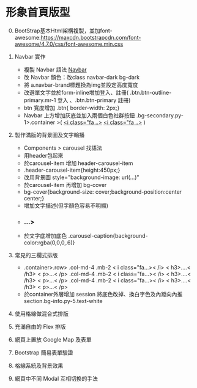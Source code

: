 # 形象首頁版型

0. BootStrap基本Html架構複製，並加font-awesome:https://maxcdn.bootstrapcdn.com/font-awesome/4.7.0/css/font-awesome.min.css

1. Navbar 實作
    * 複製 Navbar 語法 [Navbar](https://getbootstrap.com/docs/4.0/components/navbar/)
    * 改 Navbar 顏色：改class navbar-dark bg-dark
    * 將 a.navbar-brand標題換為img並設定高度寬度
    * 改選單文字並於form-inline增加登入、註冊( .btn.btn-outline-primary.mr-1 登入 、.btn.btn-primary 註冊)
    * btn 寬度增加 .btn{ border-width: 2px;}
    * Navbar 上方增加灰底並加入兩個白色社群按鈕 .bg-secondary.py-1>.container >( <a href="#" class="text-white"><i class="fa ..></i></a> <a href="#" class="text-white"><i class="fa ..></i></a> )

2. 製作滿版的背景圖及文字輪播
    * Components > carousel 找語法
    * 用header包起來
    * 於carousel-item 增加 header-carousel-item
    * .header-carousel-item{height:450px;}
    * 改用背景圖 style="background-image: url(...)"
    * 於carousel-item 再增加 bg-cover
    * bg-cover{background-size: cover;background-position:center center;}
    * 增加文字描述(但字顏色容易不明顯)
    * <div class="corousel-caption d-none d-md-block px-3"><h3>...></h3></div>
    * 於文字底增加底色 .carousel-caption{background-color:rgba(0,0,0,.6)}

3. 常見的三欄式排版
    * .container>.row>
        .col-md-4
            .mb-2 < i class="fa...>< /i>
            < h3>....< /h3>
            < p>...< /p>
        .col-md-4
            .mb-2 < i class="fa...>< /i>
            < h3>....< /h3>
            < p>...< /p>
        .col-md-4
            .mb-2 < i class="fa...>< /i>
            < h3>....< /h3>
            < p>...< /p>
    * 於container外層增加 session 將底色改掉、換白字色及內距向內推
      section.bg-info.py-5.text-white

4. 使用格線做混合式排版

5. 充滿自由的 Flex 排版

6. 網頁上置放 Google Map 及表單

7. Bootstrap 簡易表單驗證

8. 格線系統及背景效果

9. 網頁中不同 Modal 互相切換的手法

